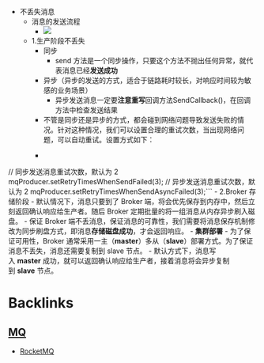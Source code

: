 - 不丢失消息
    - 消息的发送流程
        - ![](https://firebasestorage.googleapis.com/v0/b/firescript-577a2.appspot.com/o/imgs%2Fapp%2Flxyer%2FkkeWwzi-9P.png?alt=media&token=09eb9319-aefa-47bb-b5d0-aa266b8e142e)
    - 1.生产阶段不丢失
        - 同步
            - send 方法是一个同步操作，只要这个方法不抛出任何异常，就代表消息已经**发送成功**
        - 异步（异步的发送的方式，适合于链路耗时较长，对响应时间较为敏感的业务场景）
            - 异步发送消息一定要**注意重写**回调方法SendCallback()，在回调方法中检查发送结果
        - 不管是同步还是异步的方式，都会碰到网络问题导致发送失败的情况。针对这种情况，我们可以设置合理的重试次数，当出现网络问题，可以自动重试。设置方式如下：
        - ```javascript
// 同步发送消息重试次数，默认为 2
mqProducer.setRetryTimesWhenSendFailed(3);
// 异步发送消息重试次数，默认为 2
mqProducer.setRetryTimesWhenSendAsyncFailed(3);```
    - 2.Broker 存储阶段
        - 默认情况下，消息只要到了 Broker 端，将会优先保存到内存中，然后立刻返回确认响应给生产者。随后 Broker 定期批量的将一组消息从内存异步刷入磁盘。
        - 保证 Broker 端不丢消息，保证消息的可靠性，我们需要将消息保存机制修改为同步刷盘方式，即消息**存储磁盘成功**，才会返回响应。
        - **集群部署**
            - 为了保证可用性，Broker 通常采用一主（**master**）多从（**slave**）部署方式。为了保证消息不丢失，消息还需要复制到 slave 节点。
            - 默认方式下，消息写入 **master** 成功，就可以返回确认响应给生产者，接着消息将会异步复制到 **slave** 节点。

# Backlinks
## [MQ](<MQ.md>)
- [RocketMQ](<RocketMQ.md>)


